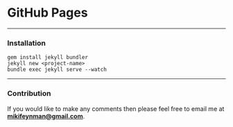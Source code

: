 # GitHub Pages

---


### Installation

```
gem install jekyll bundler
jekyll new <project-name>
bundle exec jekyll serve --watch

```
---


### Contribution

If you would like to make any comments then please feel free to email me at **mikifeynman@gmail.com**.
